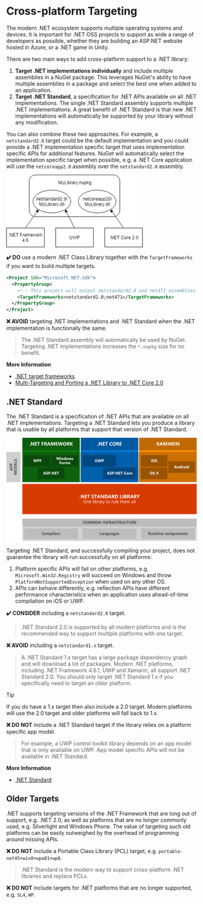# Cross-platform Targeting

The modern .NET ecosystem supports multiple operating systems and devices. It is important for .NET OSS projects to support as wide a range of developers as possible, whether they are building an ASP.NET website hosted in Azure, or a .NET game in Unity.

There are two main ways to add cross-platform support to a .NET library:

1. **Target .NET implementations individually** and include multiple assemblies in a NuGet package. This leverages NuGet's ability to have multiple assemblies in a package and select the best one when added to an application.
2. **Target .NET Standard**, a specification for .NET APIs available on all .NET implementations. The single .NET Standard assembly supports multiple .NET implementations. A great benefit of .NET Standard is that new .NET implementations will automatically be supported by your library without any modification.

You can also combine these two approaches. For example, a `netstandard2.0` target could be the default implementation and you could provide a .NET implementation specific target that uses implementation specific APIs for additional features. NuGet will automatically select the implementation specific target when possible, e.g. a .NET Core application will use the `netcoreapp2.0` assembly over the `netstandard2.0` assembly.

![NuGet package with multiple assemblies](../images/nuget-package-multiple-assemblies.png "NuGet package with multiple assemblies")

**✔️ DO** use a modern .NET Class Library together with the `TargetFrameworks` if you want to build multiple targets.

```xml
<Project Sdk="Microsoft.NET.Sdk">
  <PropertyGroup>
    <!-- This project will output netstandard2.0 and net471 assemblies -->
    <TargetFrameworks>netstandard2.0;net471</TargetFrameworks>
  </PropertyGroup>
</Project>
```

**❌ AVOID** targeting .NET implementations and .NET Standard when the .NET implementation is functionally the same.

> The .NET Standard assembly will automatically be used by NuGet. Targeting .NET implementations increases the `*.nupkg` size for no benefit.

**More Information**

* [.NET target frameworks](https://docs.microsoft.com/en-us/dotnet/standard/frameworks)
* [Multi-Targeting and Porting a .NET Library to .NET Core 2.0](https://weblog.west-wind.com/posts/2017/Jun/22/MultiTargeting-and-Porting-a-NET-Library-to-NET-Core-20)

## .NET Standard

The .NET Standard is a specification of .NET APIs that are available on all .NET implementations. Targeting a .NET Standard lets you produce a library that is usable by all platforms that support that version of .NET Standard.

![.NET Standard](../images/platforms-netstandard.png ".NET Standard")

Targeting .NET Standard, and successfully compiling your project, does not guarantee the library will run successfully on all platforms:

1. Platform specific APIs will fail on other platforms, e.g. `Microsoft.Win32.Registry` will succeed on Windows and throw `PlatformNotSupportedException` when used on any other OS.
2. APIs can behave differently, e.g. reflection APIs have different performance characteristics when an application uses ahead-of-time compilation on iOS or UWP.

**✔️ CONSIDER** including a `netstandard2.0` target.

> .NET Standard 2.0 is supported by all modern platforms and is the recommended way to support multiple platforms with one target.

**❌ AVOID** including a `netstandard1.x` target.

> A .NET Standard 1.x target has a large package dependency graph and will download a lot of packages. Modern .NET platforms, including .NET Framework 4.6.1, UWP and Xamarin, all support .NET Standard 2.0. You should only target .NET Standard 1.x if you specifically need to target an older platform.

> [!TIP]
> If you do have a 1.x target then also include a 2.0 target. Modern platforms will use the 2.0 target and older platforms will fall back to 1.x.

**❌ DO NOT** include a .NET Standard target if the library relies on a platform specific app model.

> For example, a UWP control toolkit library depends on an app model that is only available on UWP. App model specific APIs will not be available in .NET Standard.

**More Information**

* [.NET Standard](https://docs.microsoft.com/en-us/dotnet/standard/net-standard)

## Older Targets

.NET supports targeting versions of the .NET Framework that are long out of support, e.g. .NET 2.0, as well as platforms that are no longer commonly used, e.g. Silverlight and Windows Phone. The value of targeting such old platforms can be easily outweighed by the overhead of programming around missing APIs.

**❌ DO NOT** include a Portable Class Library (PCL) target, e.g. `portable-net45+win8+wpa81+wp8`.

> .NET Standard is the modern way to support cross-platform .NET libraries and replace PCLs.

**❌ DO NOT** include targets for .NET platforms that are no longer supported, e.g. `SL4`, `WP`.